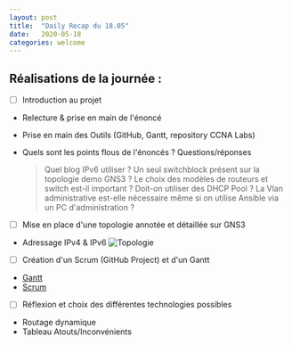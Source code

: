 ```yaml
---
layout: post
title:  "Daily Recap du 18.05"
date:   2020-05-18
categories: welcome
---
```


## Réalisations de la journée :

- [ ]  Introduction au projet
  
  - Relecture & prise en main de l'énoncé
  
  - Prise en main des Outils (GitHub, Gantt, repository CCNA Labs)
  
  - Quels sont les points flous de l'énoncés ? Questions/réponses
    > Quel blog IPv6 utiliser ?
    > Un seul switchblock présent sur la topologie demo GNS3 ?
    > Le choix des modèles de routeurs et switch est-il important ?
    > Doit-on utiliser des DHCP Pool ?
    > La Vlan administrative est-elle nécessaire même si on utilise Ansible via un PC d'administration ?
    
    
- [ ]  Mise en place d'une topologie annotée et détaillée sur GNS3
  - Adressage IPv4 & IPv6
  ![Topologie](lien_vers_image)
  
- [ ]  Création d'un Scrum (GitHub Project) et d'un Gantt
  - [Gantt](https://lien_vers_impEcran_ou_appli_cloud)
  - [Scrum](https://github.com/reseau-2020/projet-three/projects/1)
 
 - [ ]  Réflexion et choix des différentes technologies possibles
   - Routage dynamique
   - Tableau Atouts/Inconvénients
   
  
 
    
    
    
